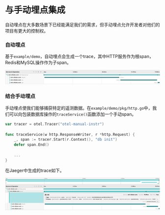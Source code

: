 # 与手动埋点集成

自动埋点在大多数场景下已经能满足我们的需求，但手动埋点允许开发者对他们的项目有更大的控制权。

### 自动埋点

基于`example/demo`，自动埋点会生成一个trace，其中HTTP服务作为根span，Redis和MySQL操作作为子span。

![](../../public/auto_instr_jaeger.png)

### 结合手动埋点

手动埋点使我们能够捕获特定的遥测数据。在`example/demo/pkg/http.go`中，我们可以向包装数据库操作的`traceService()`函数添加一个手动span。

```go
var tracer = otel.Tracer("otel-manual-instr")

func traceService(w http.ResponseWriter, r *http.Request) {
	_, span := tracer.Start(r.Context(), "db init")
	defer span.End()
    
    ...
}
```

在Jaeger中生成的trace如下。

![](../../public/manual_instr_jaeger.png)

